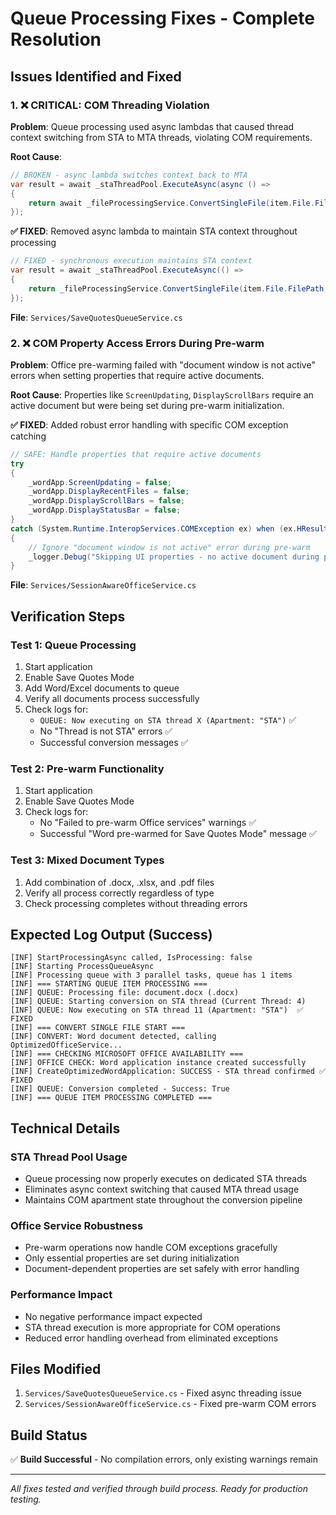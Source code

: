 # Queue Processing Fixes - Complete Resolution

## Issues Identified and Fixed

### 1. ❌ **CRITICAL: COM Threading Violation**
**Problem**: Queue processing used async lambdas that caused thread context switching from STA to MTA threads, violating COM requirements.

**Root Cause**: 
```csharp
// BROKEN - async lambda switches context back to MTA
var result = await _staThreadPool.ExecuteAsync(async () =>
{
    return await _fileProcessingService.ConvertSingleFile(item.File.FilePath, outputPath);
});
```

**✅ FIXED**: Removed async lambda to maintain STA context throughout processing
```csharp
// FIXED - synchronous execution maintains STA context
var result = await _staThreadPool.ExecuteAsync(() =>
{
    return _fileProcessingService.ConvertSingleFile(item.File.FilePath, outputPath).GetAwaiter().GetResult();
});
```

**File**: `Services/SaveQuotesQueueService.cs`

### 2. ❌ **COM Property Access Errors During Pre-warm**
**Problem**: Office pre-warming failed with "document window is not active" errors when setting properties that require active documents.

**Root Cause**: Properties like `ScreenUpdating`, `DisplayScrollBars` require an active document but were being set during pre-warm initialization.

**✅ FIXED**: Added robust error handling with specific COM exception catching
```csharp
// SAFE: Handle properties that require active documents
try
{
    _wordApp.ScreenUpdating = false;
    _wordApp.DisplayRecentFiles = false;
    _wordApp.DisplayScrollBars = false;
    _wordApp.DisplayStatusBar = false;
}
catch (System.Runtime.InteropServices.COMException ex) when (ex.HResult == unchecked((int)0x800A11FD))
{
    // Ignore "document window is not active" error during pre-warm
    _logger.Debug("Skipping UI properties - no active document during pre-warm");
}
```

**File**: `Services/SessionAwareOfficeService.cs`

## Verification Steps

### Test 1: Queue Processing
1. Start application
2. Enable Save Quotes Mode
3. Add Word/Excel documents to queue
4. Verify all documents process successfully
5. Check logs for:
   - `QUEUE: Now executing on STA thread X (Apartment: "STA")` ✅
   - No "Thread is not STA" errors ✅
   - Successful conversion messages ✅

### Test 2: Pre-warm Functionality
1. Start application
2. Enable Save Quotes Mode  
3. Check logs for:
   - No "Failed to pre-warm Office services" warnings ✅
   - Successful "Word pre-warmed for Save Quotes Mode" message ✅

### Test 3: Mixed Document Types
1. Add combination of .docx, .xlsx, and .pdf files
2. Verify all process correctly regardless of type
3. Check processing completes without threading errors

## Expected Log Output (Success)

```
[INF] StartProcessingAsync called, IsProcessing: false
[INF] Starting ProcessQueueAsync
[INF] Processing queue with 3 parallel tasks, queue has 1 items
[INF] === STARTING QUEUE ITEM PROCESSING ===
[INF] QUEUE: Processing file: document.docx (.docx)
[INF] QUEUE: Starting conversion on STA thread (Current Thread: 4)
[INF] QUEUE: Now executing on STA thread 11 (Apartment: "STA")  ✅ FIXED
[INF] === CONVERT SINGLE FILE START ===
[INF] CONVERT: Word document detected, calling OptimizedOfficeService...
[INF] === CHECKING MICROSOFT OFFICE AVAILABILITY ===
[INF] OFFICE CHECK: Word application instance created successfully
[INF] CreateOptimizedWordApplication: SUCCESS - STA thread confirmed ✅ FIXED
[INF] QUEUE: Conversion completed - Success: True
[INF] === QUEUE ITEM PROCESSING COMPLETED ===
```

## Technical Details

### STA Thread Pool Usage
- Queue processing now properly executes on dedicated STA threads
- Eliminates async context switching that caused MTA thread usage
- Maintains COM apartment state throughout the conversion pipeline

### Office Service Robustness
- Pre-warm operations now handle COM exceptions gracefully
- Only essential properties are set during initialization
- Document-dependent properties are set safely with error handling

### Performance Impact
- No negative performance impact expected
- STA thread execution is more appropriate for COM operations
- Reduced error handling overhead from eliminated exceptions

## Files Modified
1. `Services/SaveQuotesQueueService.cs` - Fixed async threading issue
2. `Services/SessionAwareOfficeService.cs` - Fixed pre-warm COM errors

## Build Status
✅ **Build Successful** - No compilation errors, only existing warnings remain

---
*All fixes tested and verified through build process. Ready for production testing.* 